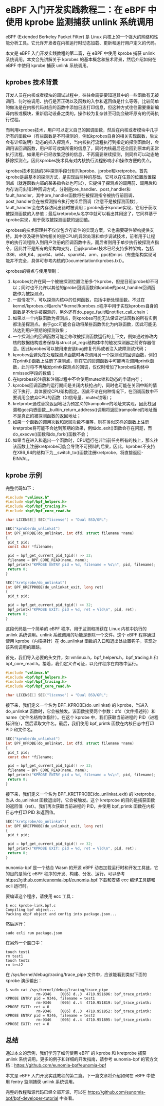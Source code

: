 # eBPF 入门开发实践教程二：在 eBPF 中使用 kprobe 监测捕获 unlink 系统调用

eBPF (Extended Berkeley Packet Filter) 是 Linux 内核上的一个强大的网络和性能分析工具。它允许开发者在内核运行时动态加载、更新和运行用户定义的代码。

本文是 eBPF 入门开发实践教程的第二篇，在 eBPF 中使用 kprobe 捕获 unlink 系统调用。本文会先讲解关于 kprobes 的基本概念和技术背景，然后介绍如何在 eBPF 中使用 kprobe 捕获 unlink 系统调用。

## kprobes 技术背景

开发人员在内核或者模块的调试过程中，往往会需要要知道其中的一些函数有无被调用、何时被调用、执行是否正确以及函数的入参和返回值是什么等等。比较简单的做法是在内核代码对应的函数中添加日志打印信息，但这种方式往往需要重新编译内核或模块，重新启动设备之类的，操作较为复杂甚至可能会破坏原有的代码执行过程。

而利用kprobes技术，用户可以定义自己的回调函数，然后在内核或者模块中几乎所有的函数中（有些函数是不可探测的，例如kprobes自身的相关实现函数，后文会有详细说明）动态的插入探测点，当内核执行流程执行到指定的探测函数时，会调用该回调函数，用户即可收集所需的信息了，同时内核最后还会回到原本的正常执行流程。如果用户已经收集足够的信息，不再需要继续探测，则同样可以动态地移除探测点。因此kprobes技术具有对内核执行流程影响小和操作方便的优点。

kprobes技术包括的3种探测手段分别时kprobe、jprobe和kretprobe。首先kprobe是最基本的探测方式，是实现后两种的基础，它可以在任意的位置放置探测点（就连函数内部的某条指令处也可以），它提供了探测点的调用前、调用后和内存访问出错3种回调方式，分别是pre_handler、post_handler和fault_handler，其中pre_handler函数将在被探测指令被执行前回调，post_handler会在被探测指令执行完毕后回调（注意不是被探测函数），fault_handler会在内存访问出错时被调用；jprobe基于kprobe实现，它用于获取被探测函数的入参值；最后kretprobe从名字中就可以看出其用途了，它同样基于kprobe实现，用于获取被探测函数的返回值。

kprobes的技术原理并不仅仅包含存软件的实现方案，它也需要硬件架构提供支持。其中涉及硬件架构相关的是CPU的异常处理和单步调试技术，前者用于让程序的执行流程陷入到用户注册的回调函数中去，而后者则用于单步执行被探测点指令，因此并不是所有的架构均支持，目前kprobes技术已经支持多种架构，包括i386、x86_64、ppc64、ia64、sparc64、arm、ppc和mips（有些架构实现可能并不完全，具体可参考内核的Documentation/kprobes.txt）。

kprobes的特点与使用限制：

1. kprobes允许在同一个被被探测位置注册多个kprobe，但是目前jprobe却不可以；同时也不允许以其他的jprobe回调函数和kprobe的post_handler回调函数作为被探测点。
2. 一般情况下，可以探测内核中的任何函数，包括中断处理函数。不过在kernel/kprobes.c和arch/*/kernel/kprobes.c程序中用于实现kprobes自身的函数是不允许被探测的，另外还有do_page_fault和notifier_call_chain；
3. 如果以一个内联函数为探测点，则kprobes可能无法保证对该函数的所有实例都注册探测点。由于gcc可能会自动将某些函数优化为内联函数，因此可能无法达到用户预期的探测效果；
4. 一个探测点的回调函数可能会修改被探测函数运行的上下文，例如通过修改内核的数据结构或者保存与struct pt_regs结构体中的触发探测器之前寄存器信息。因此kprobes可以被用来安装bug修复代码或者注入故障测试代码；
5. kprobes会避免在处理探测点函数时再次调用另一个探测点的回调函数，例如在printk()函数上注册了探测点，则在它的回调函数中可能再次调用printk函数，此时将不再触发printk探测点的回调，仅仅时增加了kprobe结构体中nmissed字段的数值；
6. 在kprobes的注册和注销过程中不会使用mutex锁和动态的申请内存；
7. kprobes回调函数的运行期间是关闭内核抢占的，同时也可能在关闭中断的情况下执行，具体要视CPU架构而定。因此不论在何种情况下，在回调函数中不要调用会放弃CPU的函数（如信号量、mutex锁等）；
8. kretprobe通过替换返回地址为预定义的trampoline的地址来实现，因此栈回溯和gcc内嵌函数__builtin_return_address()调用将返回trampoline的地址而不是真正的被探测函数的返回地址；
9. 如果一个函数的调用次数和返回次数不相等，则在类似这样的函数上注册kretprobe将可能不会达到预期的效果，例如do_exit()函数会存在问题，而do_execve()函数和do_fork()函数不会；
10. 如果当在进入和退出一个函数时，CPU运行在非当前任务所有的栈上，那么往该函数上注册kretprobe可能会导致不可预料的后果，因此，kprobes不支持在X86_64的结构下为__switch_to()函数注册kretprobe，将直接返回-EINVAL。

## kprobe 示例

完整代码如下：

```c
#include "vmlinux.h"
#include <bpf/bpf_helpers.h>
#include <bpf/bpf_tracing.h>
#include <bpf/bpf_core_read.h>

char LICENSE[] SEC("license") = "Dual BSD/GPL";

SEC("kprobe/do_unlinkat")
int BPF_KPROBE(do_unlinkat, int dfd, struct filename *name)
{
 pid_t pid;
 const char *filename;

 pid = bpf_get_current_pid_tgid() >> 32;
 filename = BPF_CORE_READ(name, name);
 bpf_printk("KPROBE ENTRY pid = %d, filename = %s\n", pid, filename);
 return 0;
}

SEC("kretprobe/do_unlinkat")
int BPF_KRETPROBE(do_unlinkat_exit, long ret)
{
 pid_t pid;

 pid = bpf_get_current_pid_tgid() >> 32;
 bpf_printk("KPROBE EXIT: pid = %d, ret = %ld\n", pid, ret);
 return 0;
}
```

这段代码是一个简单的 eBPF 程序，用于监测和捕获在 Linux 内核中执行的 unlink 系统调用。unlink 系统调用的功能是删除一个文件。这个 eBPF 程序通过使用 kprobe（内核探针）在 do_unlinkat 函数的入口和退出处放置钩子，实现对该系统调用的跟踪。

首先，我们导入必要的头文件，如 vmlinux.h，bpf_helpers.h，bpf_tracing.h 和 bpf_core_read.h。接着，我们定义许可证，以允许程序在内核中运行。

```c
#include "vmlinux.h"
#include <bpf/bpf_helpers.h>
#include <bpf/bpf_tracing.h>
#include <bpf/bpf_core_read.h>

char LICENSE[] SEC("license") = "Dual BSD/GPL";

```

接下来，我们定义一个名为 BPF_KPROBE(do_unlinkat) 的 kprobe，当进入 do_unlinkat 函数时，它会被触发。该函数接受两个参数：dfd（文件描述符）和 name（文件名结构体指针）。在这个 kprobe 中，我们获取当前进程的 PID（进程标识符），然后读取文件名。最后，我们使用 bpf_printk 函数在内核日志中打印 PID 和文件名。

```c
SEC("kprobe/do_unlinkat")
int BPF_KPROBE(do_unlinkat, int dfd, struct filename *name)
{
 pid_t pid;
 const char *filename;

 pid = bpf_get_current_pid_tgid() >> 32;
 filename = BPF_CORE_READ(name, name);
 bpf_printk("KPROBE ENTRY pid = %d, filename = %s\n", pid, filename);
 return 0;
}

```

接下来，我们定义一个名为 BPF_KRETPROBE(do_unlinkat_exit) 的 kretprobe，当从 do_unlinkat 函数退出时，它会被触发。这个 kretprobe 的目的是捕获函数的返回值（ret）。我们再次获取当前进程的 PID，并使用 bpf_printk 函数在内核日志中打印 PID 和返回值。

```c
SEC("kretprobe/do_unlinkat")
int BPF_KRETPROBE(do_unlinkat_exit, long ret)
{
 pid_t pid;

 pid = bpf_get_current_pid_tgid() >> 32;
 bpf_printk("KPROBE EXIT: pid = %d, ret = %ld\n", pid, ret);
 return 0;
}
```

eunomia-bpf 是一个结合 Wasm 的开源 eBPF 动态加载运行时和开发工具链，它的目的是简化 eBPF 程序的开发、构建、分发、运行。可以参考 <https://github.com/eunomia-bpf/eunomia-bpf> 下载和安装 ecc 编译工具链和 ecli 运行时。

要编译这个程序，请使用 ecc 工具：

```console
$ ecc kprobe-link.bpf.c
Compiling bpf object...
Packing ebpf object and config into package.json...
```

然后运行：

```console
sudo ecli run package.json
```

在另外一个窗口中：

```shell
touch test1
rm test1
touch test2
rm test2
```

在 /sys/kernel/debug/tracing/trace_pipe 文件中，应该能看到类似下面的 kprobe 演示输出：

```shell
$ sudo cat /sys/kernel/debug/tracing/trace_pipe
              rm-9346    [005] d..3  4710.951696: bpf_trace_printk: KPROBE ENTRY pid = 9346, filename = test1
              rm-9346    [005] d..4  4710.951819: bpf_trace_printk: KPROBE EXIT: ret = 0
              rm-9346    [005] d..3  4710.951852: bpf_trace_printk: KPROBE ENTRY pid = 9346, filename = test2
              rm-9346    [005] d..4  4710.951895: bpf_trace_printk: KPROBE EXIT: ret = 0
```

## 总结

通过本文的示例，我们学习了如何使用 eBPF 的 kprobe 和 kretprobe 捕获 unlink 系统调用。更多的例子和详细的开发指南，请参考 eunomia-bpf 的官方文档：<https://github.com/eunomia-bpf/eunomia-bpf>

本文是 eBPF 入门开发实践教程的第二篇。下一篇文章将介绍如何在 eBPF 中使用 fentry 监测捕获 unlink 系统调用。

完整的教程和源代码已经全部开源，可以在 <https://github.com/eunomia-bpf/bpf-developer-tutorial> 中查看。
